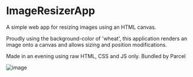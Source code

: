 # ImageResizerApp
 A simple web app for resizing images using an HTML canvas.
 
 Proudly using the background-color of 'wheat', this application renders an image onto a canvas and allows sizing and position modifications. 
 
 Made in an evening using raw HTML, CSS and JS only. Bundled by Parcel
 
 ![image](https://user-images.githubusercontent.com/7506157/154793116-a03374f0-b528-4fc3-a9ad-34658d7984df.png)

